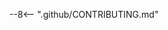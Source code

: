 --8<-- ".github/CONTRIBUTING.md"

<!-- The content is sourced from "CONTRIBUTING.md," located in the root directory of the project. -->
